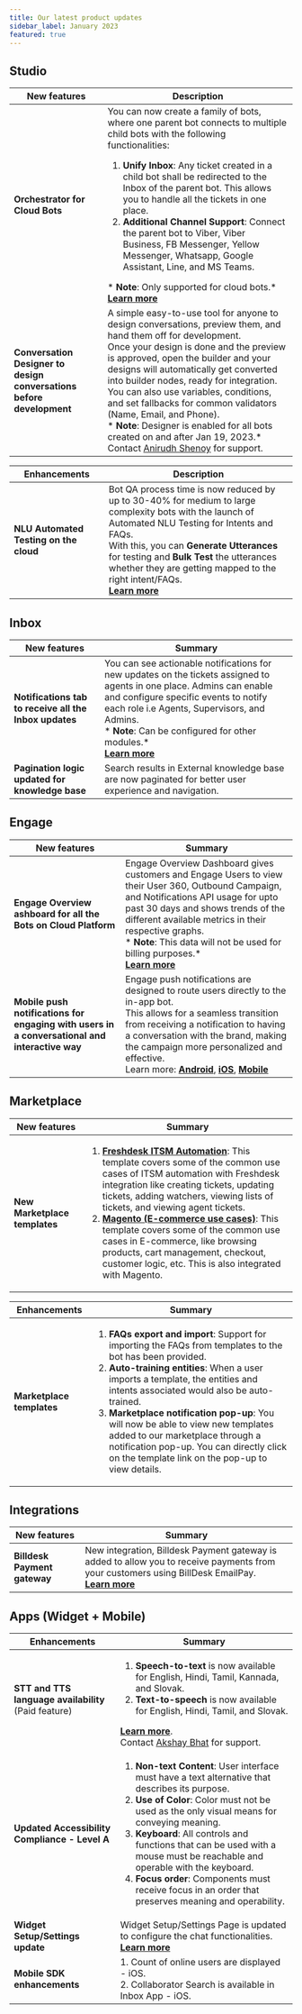 ```yaml
---
title: Our latest product updates
sidebar_label: January 2023
featured: true
---
```


<!--

![](https://i.imgur.com/i9fqbZw.png)

-->

## Studio 


| New features | Description | 
| -------- | -------- | 
| **Orchestrator for Cloud Bots** <br/> | You can now create a family of bots, where one parent bot connects to multiple child bots with the following functionalities: <br/> <ol><li> **Unify Inbox**: Any ticket created in a child bot shall be redirected to the Inbox of the parent bot. This allows you to handle all the tickets in one place.<br/></li><li>**Additional Channel Support**: Connect the parent bot to Viber, Viber Business, FB Messenger, Yellow Messenger, Whatsapp, Google Assistant, Line, and MS Teams.</li></ol>   * **Note**: Only supported for cloud bots.* <br/>[**Learn more**](https://docs.yellow.ai/docs/platform_concepts/studio/orchestrator)   | 
| **Conversation Designer to <br/>design conversations before development**  | A simple easy-to-use tool for anyone to design conversations, preview them, and  hand them off for development. <br/> Once your design is done and the preview is approved, open the builder and your designs will automatically get converted into builder nodes, ready for integration. <br/> You can also use variables, conditions, and set fallbacks for common validators (Name, Email, and Phone).<br/> * **Note**: Designer is enabled for all bots created on and after Jan 19, 2023.* <br/> Contact [Anirudh Shenoy](mailto:anirudh.shenoy@yellow.ai) for support.|

<!-- >  Contact [Anirudh Shenoy](mailto:anirudh.shenoy@yellow.ai) for support. -->

| Enhancements | Description | 
| -------- | -------- | 
| **NLU Automated Testing on the cloud**  | Bot QA process time is now reduced by up to 30-40% for medium to large complexity bots with the launch of Automated NLU Testing for Intents and FAQs. <br/>With this, you can **Generate Utterances** for testing and **Bulk Test** the utterances whether they are getting mapped to the right intent/FAQs. <br/>[**Learn more**](https://docs.yellow.ai/docs/platform_concepts/studio/orchestrator) |

<!--
| Studio | Conversation Designer to design conversations before development | Learn more |
| -------- | -------- | ---- |
| **New feature** <br/>*Designer is enabled for all bots created on and after 19th Jan 2023*    | A simple easy-to-use tool for anyone to design conversations, preview them, and  hand them off for development. Once your design is done and the preview is approved, open the builder and your designs will automatically get converted into builder nodes, ready for integration. You can also use variables, conditions, and set fallbacks for common validators (Name, Email, and Phone).| - | 

>  Contact Anirudh Shenoy (anirudh.shenoy@yellow.ai) for support.

-->


## Inbox 

| New features | Summary |
| -------- | -------- |
| **Notifications tab to receive all the Inbox updates**  | You can see actionable notifications for new updates on the tickets assigned to agents in one place. Admins can enable and configure specific events to notify each role i.e Agents, Supervisors, and Admins. <br/>* **Note**: Can be configured for other modules.*   <br/>[**Learn more**](https://docs.yellow.ai/docs/platform_concepts/inbox/inbox-settings/account/notification)     |
| **Pagination logic updated for knowledge base** <br/>  | Search results in External knowledge base are now paginated for better user experience and navigation. |


## Engage



| New features | Summary |
| -------- | -------- |
| **Engage Overview ashboard for all the Bots on Cloud Platform**  |Engage Overview Dashboard gives customers and Engage Users to view their User 360, Outbound Campaign, and Notifications API usage for upto past 30 days and shows trends of the different available metrics in their respective graphs.<br/>* **Note**: This data will not be used for billing purposes.*<br/>[**Learn more**](https://docs.yellow.ai/docs/platform_concepts/engagement/outbound/engage-overview) |
| **Mobile push notifications for engaging with users in a conversational and interactive way** | Engage push notifications are designed to route users directly to the in-app bot. <br/>This allows for a seamless transition from receiving a notification to having a conversation with the brand, making the campaign more personalized and effective.<br/> Learn more: [**Android**](https://docs.yellow.ai/docs/platform_concepts/channelConfiguration/android_push), [**iOS**](https://docs.yellow.ai/docs/platform_concepts/channelConfiguration/android_push), [**Mobile**](https://docs.yellow.ai/docs/platform_concepts/engagement/outbound/templates/mobilepush#docusaurus_skipToContent_fallback) | 





## Marketplace

| New features | Summary | 
| -------- | -------- | 
| **New Marketplace templates**  |<ol><li> [**Freshdesk ITSM Automation**]((https://cloud.yellow.ai/marketplace/dca1d59ce6e964706377341cf239082f)): This template covers some of the common use cases of ITSM automation with Freshdesk integration like creating tickets, updating tickets, adding watchers, viewing lists of tickets, and viewing agent tickets.</li> <li>[**Magento (E-commerce use cases)**]((https://cloud.yellow.ai/marketplace/5f9cb21beb6a9b8c3de2129b5d9b88ec)): This template covers some of the common use cases in E-commerce, like browsing products, cart management, checkout, customer logic, etc. This is also integrated with Magento.</li></ol>| 

| Enhancements | Summary   |
| -------- | -------- |
| **Marketplace templates**   | <ol><li> **FAQs export and import**: Support for importing the FAQs from templates to the bot has been provided.</li> <li>**Auto-training entities**: When a user imports a template, the entities and intents associated would also be auto-trained. </li> <li>**Marketplace notification pop-up**: You will now be able to view new templates added to our marketplace through a notification pop-up. You can directly click on the template link on the pop-up to view details.</li></ol> |








## Integrations



| New features | Summary | 
| -------- | -------- |
| **Billdesk Payment gateway**  | New integration,  Billdesk Payment gateway is added to allow you to receive payments from your customers using BillDesk EmailPay.   <br/>[**Learn more**](https://docs.yellow.ai/docs/platform_concepts/appConfiguration/billdesk-emailpay)    |



## Apps (Widget + Mobile)




| Enhancements | Summary |
| -------- | -------- |
| **STT and TTS language availability** (Paid feature) | <ol><li>**Speech-to-text** is now available for English, Hindi, Tamil, Kannada, and Slovak. </li><li>**Text-to-speech** is now available for English, Hindi, Tamil, and Slovak.</li></ol>[**Learn more**](https://docs.yellow.ai/docs/platform_concepts/channelConfiguration/speech-to-text). <br/> Contact [Akshay Bhat](mailto:akshay.bhat@yellow.ai) for support. |
| **Updated Accessibility Compliance - Level A**  | <ol><li>**Non-text Content**: User interface must have a text alternative that describes its purpose. </li> <li>**Use of Color**: Color must not be used as the only visual means for conveying meaning.</li><li> **Keyboard**: All controls and functions that can be used with a mouse must be reachable and operable with the keyboard.</li><li>**Focus order**: Components must receive focus in an order that preserves meaning and operability.</li></ol> |
| **Widget Setup/Settings update**  | Widget Setup/Settings Page is updated to configure the chat functionalities.<br/>[**Learn more**](https://docs.yellow.ai/docs/platform_concepts/channelConfiguration/web-widget)     |  | 
| **Mobile SDK enhancements**  |  1. Count of online users are displayed - iOS. <br/> 2. Collaborator Search is available in Inbox App - iOS.|

